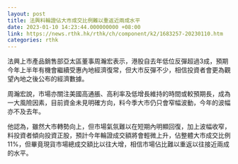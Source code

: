 ```yaml
---
layout: post
title: 法興料輪證佔大市成交比例難以重返近兩成水平
date: 2023-01-10 14:23:44.000000000 +08:00
link: https://news.rthk.hk/rthk/ch/component/k2/1683257-20230110.htm
categories: rthk
---
```


法興上市產品銷售部亞太區董事周瀚宏表示，港股自去年低位反彈超過3成，預期今年上半年有機會繼續受惠內地經濟復常，但大市反彈不少，相信投資者會更為觀望內地之後公布的經濟數據。

周瀚宏說，市場亦關注美國高通脹、高利率及低增長維持的時間或較預期長，成為一大風險因素，目前資金未見明確方向，料今季大市仍只會窄幅波動，今年的波幅亦不及去年。

他認為，雖然大市轉勢向上，但市場氣氛難以在短期內明顯回復，加上波幅收窄，料投資者傾向投資正股，預計今年輪證成交額將會輕微上升，佔整體大市成交比例11%，但畢竟現貨市場總成交額比以往大增，相信市場佔比難以重返以往接近兩成的水平。
